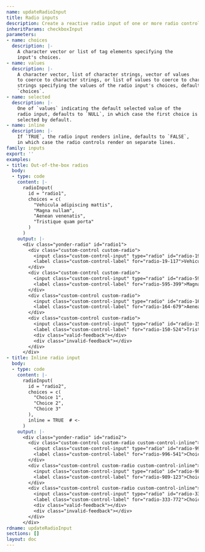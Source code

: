 ```yaml
---
name: updateRadioInput
title: Radio inputs
description: Create a reactive radio input of one or more radio controls.
inheritParams: checkboxInput
parameters:
- name: choices
  description: |-
    A character vector or list of tag elements specifying the
    input's choices.
- name: values
  description: |-
    A character vector, list of character strings, vector of values
    to coerce to character strings, or list of values to coerce to character
    strings specifying the values of the radio input's choices, defaults to
    `choices`.
- name: selected
  description: |-
    One of `values` indicating the default selected value of the
    radio input, defaults to `NULL`, in which case the first choice is
    selected by default.
- name: inline
  description: |-
    If `TRUE`, the radio input renders inline, defaults to `FALSE`,
    in which case the radio controls render on separate lines.
family: inputs
export: ''
examples:
- title: Out-of-the-box radios
  body:
  - type: code
    content: |-
      radioInput(
        id = "radio1",
        choices = c(
          "Vehicula adipiscing mattis",
          "Magna nullam",
          "Aenean venenatis",
          "Tristique quam porta"
        )
      )
    output: |-
      <div class="yonder-radio" id="radio1">
        <div class="custom-control custom-radio">
          <input class="custom-control-input" type="radio" id="radio-19-117" name="radio1" value="Vehicula adipiscing mattis" checked autocomplete="off"/>
          <label class="custom-control-label" for="radio-19-117">Vehicula adipiscing mattis</label>
        </div>
        <div class="custom-control custom-radio">
          <input class="custom-control-input" type="radio" id="radio-595-399" name="radio1" value="Magna nullam" autocomplete="off"/>
          <label class="custom-control-label" for="radio-595-399">Magna nullam</label>
        </div>
        <div class="custom-control custom-radio">
          <input class="custom-control-input" type="radio" id="radio-164-679" name="radio1" value="Aenean venenatis" autocomplete="off"/>
          <label class="custom-control-label" for="radio-164-679">Aenean venenatis</label>
        </div>
        <div class="custom-control custom-radio">
          <input class="custom-control-input" type="radio" id="radio-150-524" name="radio1" value="Tristique quam porta" autocomplete="off"/>
          <label class="custom-control-label" for="radio-150-524">Tristique quam porta</label>
          <div class="valid-feedback"></div>
          <div class="invalid-feedback"></div>
        </div>
      </div>
- title: Inline radio input
  body:
  - type: code
    content: |-
      radioInput(
        id = "radio2",
        choices = c(
          "Choice 1",
          "Choice 2",
          "Choice 3"
        ),
        inline = TRUE  # <-
      )
    output: |-
      <div class="yonder-radio" id="radio2">
        <div class="custom-control custom-radio custom-control-inline">
          <input class="custom-control-input" type="radio" id="radio-996-541" name="radio2" value="Choice 1" checked autocomplete="off"/>
          <label class="custom-control-label" for="radio-996-541">Choice 1</label>
        </div>
        <div class="custom-control custom-radio custom-control-inline">
          <input class="custom-control-input" type="radio" id="radio-989-123" name="radio2" value="Choice 2" autocomplete="off"/>
          <label class="custom-control-label" for="radio-989-123">Choice 2</label>
        </div>
        <div class="custom-control custom-radio custom-control-inline">
          <input class="custom-control-input" type="radio" id="radio-333-772" name="radio2" value="Choice 3" autocomplete="off"/>
          <label class="custom-control-label" for="radio-333-772">Choice 3</label>
          <div class="valid-feedback"></div>
          <div class="invalid-feedback"></div>
        </div>
      </div>
rdname: updateRadioInput
sections: []
layout: doc
---
```

